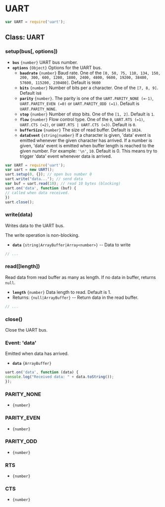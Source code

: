 UART
====

```js
var UART = require('uart');
```


## Class: UART


### setup(bus[, options])

* __`bus`__ `{number}` UART bus number.
* __`options`__ `{Object}` Options for the UART bus.
  * __`baudrate`__ `{number}` Baud rate. One of the `[0, 50, 75, 110, 134, 150, 200, 300, 600, 1200, 1800, 2400, 4800, 9600, 19200, 38400, 57600, 115200, 230400]`. Default is `9600`
  * __`bits`__ `{number}` Number of bits per a character. One of the `[7, 8, 9]`. Default is`8`
  * __`parity`__ `{number}`. The parity is one of the `UART.PARITY_NONE (=-1)`, `UART.PARITY_EVEN (=0)` or `UART.PARITY_ODD (=1)`. Default is `UART.PARITY_NONE`.
  * __`stop`__ `{number}` Number of stop bits. One of the `[1, 2]`. Default is `1`.
  * __`flow`__ `{number}` Flow control type. One of the `0`, `UART.RTS (=1)`, `UART.CTS (=2)`, or `UART.RTS | UART.CTS (=3)`. Default is `0`.
  * __`bufferSize`__ `{number}` The size of read buffer. Default is `1024`.
  * __`dataEvent`__ `{string|number}` If a character is given, 'data' event is emitted whenever the given character has arrived. If a number is given, 'data' event is emitted when buffer length is reached to the given number. For example: `'\n'`, `10`. Default is 0. This means try to trigger 'data' event whenever data is arrived.


```js
var UART = require('uart');
var uart = new UART();
uart.setup(0, {}); // open bus number 0
uart.write("data..."); // send data
var buf = uart.read(10); // read 10 bytes (blocking)
uart.on('data', function (buf) {
// called when data received.
})
uart.close();
```


### write(data)

Writes data to the UART bus.

The write operation is non-blocking.

* __`data`__ `{string|ArrayBuffer|Array<number>}` -- Data to write


```js
// ...
```


### read([length])

Read data from read buffer as many as length. If no data in buffer, returns `null`.

* __`length`__ `{number}` Data length to read. Default is 1.
* Returns: `{null|ArrayBuffer}` -- Return data in the read buffer.


```js
// ...
```


### close()

Close the UART bus.


### Event: 'data'

Emitted when data has arrived.

* __`data`__ `{ArrayBuffer}`

```js
uart.on('data', function (data) {
console.log("Received data: " + data.toString());
});
```


### PARITY_NONE

* `{number}`


### PARITY_EVEN

* `{number}`


### PARITY_ODD

* `{number}`


### RTS

* `{number}`


### CTS

* `{number}`
